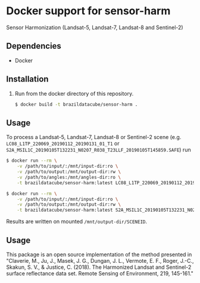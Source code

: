 # Docker support for sensor-harm

Sensor Harmonization (Landsat-5, Landsat-7, Landsat-8 and Sentinel-2)

## Dependencies

- Docker

## Installation

1. Run from the docker directory of this repository.

   ```bash
   $ docker build -t brazildatacube/sensor-harm .
   ```


## Usage

To process a Landsat-5, Landsat-7, Landsat-8 or Sentinel-2  scene (e.g. `LC08_L1TP_220069_20190112_20190131_01_T1` or `S2A_MSIL1C_20190105T132231_N0207_R038_T23LLF_20190105T145859.SAFE`) run

```bash
$ docker run --rm \
    -v /path/to/input/:/mnt/input-dir:ro \
    -v /path/to/output:/mnt/output-dir:rw \
    -v /path/to/angles:/mnt/angles-dir:ro \
    -t brazildatacube/sensor-harm:latest LC08_L1TP_220069_20190112_20190131_01_T1
```

```bash
$ docker run --rm \
    -v /path/to/input/:/mnt/input-dir:ro \
    -v /path/to/output:/mnt/output-dir:rw \
    -t brazildatacube/sensor-harm:latest S2A_MSIL1C_20190105T132231_N0207_R038_T23LLF_20190105T145859.SAFE
```

Results are written on mounted `/mnt/output-dir/SCENEID`.


## Usage

This package is an open source implementation of the method presented in "Claverie, M., Ju, J., Masek, J. G., Dungan, J. L., Vermote, E. F., Roger, J.-C., Skakun, S. V., & Justice, C. (2018). The Harmonized Landsat and Sentinel-2 surface reflectance data set. Remote Sensing of Environment, 219, 145-161."
